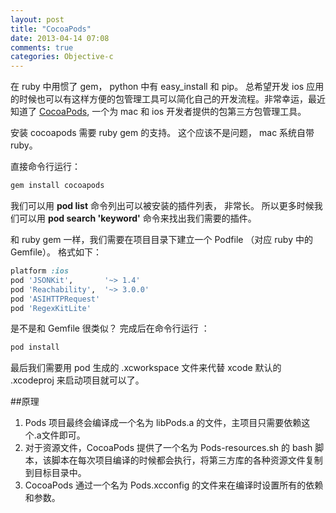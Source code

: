```yaml
---
layout: post
title: "CocoaPods"
date: 2013-04-14 07:08
comments: true
categories: Objective-c
---
```


在 ruby 中用惯了 gem， python 中有 easy_install 和 pip。 总希望开发 ios 应用的时候也可以有这样方便的包管理工具可以简化自己的开发流程。非常幸运，最近知道了 [CocoaPods](https://github.com/CocoaPods/CocoaPods), 一个为 mac 和 ios 开发者提供的包第三方包管理工具。

安装 cocoapods 需要 ruby gem 的支持。 这个应该不是问题， mac 系统自带 ruby。

直接命令行运行：

``` sh
gem install cocoapods
```

我们可以用 **pod list** 命令列出可以被安装的插件列表， 非常长。 所以更多时候我们可以用 **pod search 'keyword'** 命令来找出我们需要的插件。

和 ruby gem 一样，我们需要在项目目录下建立一个 Podfile （对应 ruby 中的 Gemfile）。 格式如下：

``` ruby
platform :ios
pod 'JSONKit',       '~> 1.4'
pod 'Reachability',  '~> 3.0.0'
pod 'ASIHTTPRequest'
pod 'RegexKitLite'
```

是不是和 Gemfile 很类似？ 完成后在命令行运行 ：

``` sh
pod install
```

最后我们需要用 pod 生成的 .xcworkspace 文件来代替 xcode 默认的 .xcodeproj 来启动项目就可以了。

##原理

1. Pods 项目最终会编译成一个名为 libPods.a 的文件，主项目只需要依赖这个.a文件即可。
2. 对于资源文件，CocoaPods 提供了一个名为 Pods-resources.sh 的 bash 脚本，该脚本在每次项目编译的时候都会执行，将第三方库的各种资源文件复制到目标目录中。
3. CocoaPods 通过一个名为 Pods.xcconfig 的文件来在编译时设置所有的依赖和参数。

